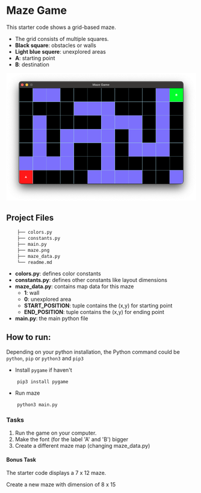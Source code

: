 # Maze Game

This starter code shows a grid-based maze.

- The grid consists of multiple squares.
- **Black square**: obstacles or walls
- **Light blue squere**: unexplored areas
- **A**: starting point
- **B**: destination

![Image](./maze.png)

## Project Files

```
    ├── colors.py
    ├── constants.py
    ├── main.py
    ├── maze.png
    ├── maze_data.py
    └── readme.md
```

- **colors.py**: defines color constants
- **constants.py**: defines other constants like layout dimensions
- **maze_data.py**: contains map data for this maze
    - **1**: wall
    - **0**: unexplored area
    - **START_POSITION**: tuple contains the (x,y) for starting point
    - **END_POSITION**: tuple contains the (x,y) for ending point
- **main.py**: the main python file

## How to run:

Depending on your python installation, the Python command could be `python`, `pip` or `python3` and `pip3`


- Install `pygame` if haven't
```
    pip3 install pygame
```

- Run maze
```
    python3 main.py
```

### Tasks

1. Run the game on your computer. 
2. Make the font (for the label 'A' and 'B') bigger
3. Create a different maze map (changing maze_data.py)

#### Bonus Task

The starter code displays a 7 x 12 maze.

Create a new maze with dimension of 8 x 15
